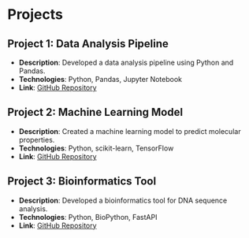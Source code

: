 # Projects

## Project 1: Data Analysis Pipeline
- **Description**: Developed a data analysis pipeline using Python and Pandas.
- **Technologies**: Python, Pandas, Jupyter Notebook
- **Link**: [GitHub Repository](https://github.com/yourusername/project1)

## Project 2: Machine Learning Model
- **Description**: Created a machine learning model to predict molecular properties.
- **Technologies**: Python, scikit-learn, TensorFlow
- **Link**: [GitHub Repository](https://github.com/yourusername/project2)

## Project 3: Bioinformatics Tool
- **Description**: Developed a bioinformatics tool for DNA sequence analysis.
- **Technologies**: Python, BioPython, FastAPI
- **Link**: [GitHub Repository](https://github.com/yourusername/project3)

